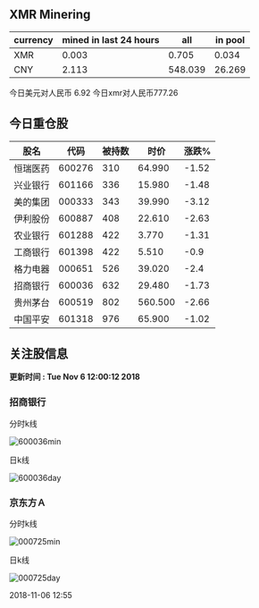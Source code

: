 ## XMR Minering

|currency|mined in last 24 hours|all|in pool|
|---|---|---|---|
|XMR|0.003|0.705|0.034|
|CNY|2.113|548.039|26.269|

今日美元对人民币 6.92	今日xmr对人民币777.26


## 今日重仓股 

|股名|代码|被持数|时价|涨跌%|
|---|---|---|---|---|
|恒瑞医药|600276|310|64.990|-1.52|
|兴业银行|601166|336|15.980|-1.48|
|美的集团|000333|343|39.990|-3.12|
|伊利股份|600887|408|22.610|-2.63|
|农业银行|601288|422|3.770|-1.31|
|工商银行|601398|422|5.510|-0.9|
|格力电器|000651|526|39.020|-2.4|
|招商银行|600036|632|29.480|-1.73|
|贵州茅台|600519|802|560.500|-2.66|
|中国平安|601318|976|65.900|-1.02|

## 关注股信息
**更新时间 : Tue Nov  6 12:00:12 2018**
### 招商银行 
分时k线

![600036min](http://image.sinajs.cn/newchart/min/n/sh600036.gif)

日k线

![600036day](http://image.sinajs.cn/newchart/daily/n/sh600036.gif)

### 京东方Ａ 
分时k线

![000725min](http://image.sinajs.cn/newchart/min/n/sz000725.gif)

日k线

![000725day](http://image.sinajs.cn/newchart/daily/n/sz000725.gif)

2018-11-06 12:55